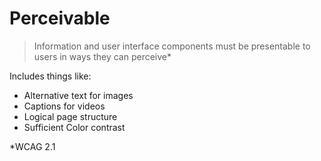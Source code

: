 # Perceivable

> Information and user interface components must be
> presentable to users in ways they can perceive\*

Includes things like:

- Alternative text for images
- Captions for videos
- Logical page structure
- Sufficient Color contrast

\*WCAG 2.1
